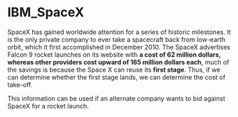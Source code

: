 # IBM_SpaceX

SpaceX has gained worldwide attention for a series of historic milestones. It is the only private company to ever take a spacecraft back from low-earth orbit, which it first accomplished in December 2010. The SpaceX advertises Falcon 9 rocket launches on its website with **a cost of 62 million dollars, whereas other providers cost upward of 165 million dollars each**, much of the savings is because the Space X can reuse its **first stage**. Thus, if we can determine whether the first stage lands, we can determine the cost of take-off.

This information can be used if an alternate company wants to bid against SpaceX for a rocket launch.

